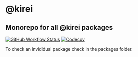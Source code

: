 @kirei
===================

## Monorepo for all @kirei packages

[![GitHub Workflow Status](https://img.shields.io/github/workflow/status/ifaxity/kirei/Tests?style=for-the-badge)](https://github.com/iFaxity/kirei/actions)
[![Codecov](https://img.shields.io/codecov/c/github/ifaxity/kirei?style=for-the-badge)](https://codecov.io/gh/iFaxity/kirei)

To check an invididual package check in the packages folder.
